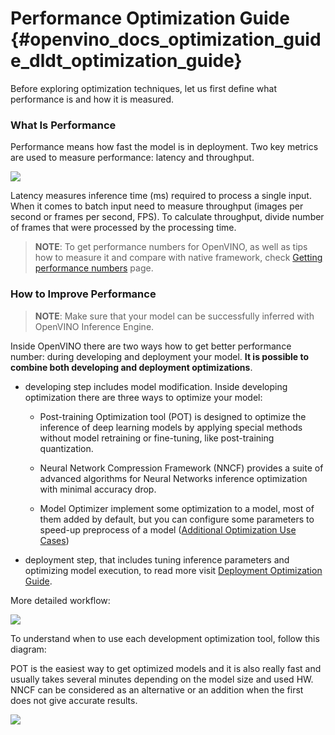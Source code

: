 # Performance Optimization Guide {#openvino_docs_optimization_guide_dldt_optimization_guide}


Before exploring optimization techniques, let us first define what performance is and how it is measured.

### What Is Performance 

Performance means how fast the model is in deployment. Two key metrics are used to measure performance: latency and throughput. 

![](../img/latency_throughput_1.png)

Latency measures inference time (ms) required to process a single input. When it comes to batch input need to measure throughput (images per second or frames per second, FPS). To calculate throughput, divide number of frames that were processed by the processing time.   

> **NOTE**: To get performance numbers for OpenVINO, as well as tips how to measure it and compare with native framework, check [Getting performance numbers](../MO_DG/prepare_model/Getting_performance_numbers.md) page.
 
### How to Improve Performance 

> **NOTE**: Make sure that your model can be successfully inferred with OpenVINO Inference Engine. 

Inside OpenVINO there are two ways how to get better performance number: during developing and deployment your model. **It is possible to combine both developing and deployment optimizations**. 

- developing step includes model modification. Inside developing optimization there are three ways to optimize your model:  

    - Post-training Optimization tool (POT) is designed to optimize the inference of deep learning models by applying special methods without model retraining or fine-tuning, like post-training quantization.  

    - Neural Network Compression Framework (NNCF) provides a suite of advanced algorithms for Neural Networks inference optimization with minimal accuracy drop.  

    - Model Optimizer implement some optimization to a model, most of them added by default, but you can configure some parameters to speed-up preprocess of a model ([Additional Optimization Use Cases](../MO_DG/prepare_model/Additional_Optimizations.md)) 

- deployment step, that includes tuning inference parameters and optimizing model execution, to read more visit [Deployment Optimization Guide](../optimization_guide/dldt_deployment_optimization_guide.md).

More detailed workflow: 

![](../img/development_deployment.png)

To understand when to use each development optimization tool, follow this diagram: 

POT is the easiest way to get optimized models and it is also really fast and usually takes several minutes depending on the model size and used HW. NNCF can be considered as an alternative or an addition when the first does not give accurate results. 

![](../img/select_optimization_1.png)